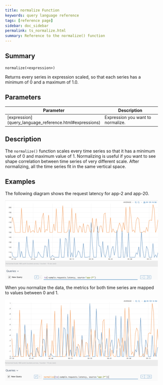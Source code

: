 ```yaml
---
title: normalize Function
keywords: query language reference
tags: [reference page]
sidebar: doc_sidebar
permalink: ts_normalize.html
summary: Reference to the normalize() function
---
```

## Summary
```
normalize(<expression>)
```
Returns every series in expression scaled, so that each series has a minimum of 0 and a maximum of 1.0.

## Parameters

<table style="width: 100%;">
<tbody>
<thead>
<tr><th width="20%">Parameter</th><th width="80%">Description</th></tr>
</thead>
<tr>
<td markdown="span"> [expression](query_language_reference.html#expressions)</td>
<td>Expression you want to normalize. </td>
</tr>
</tbody>
</table>

## Description

The `normalize()` function scales every time series so that it has a minimum value of 0 and maximum value of 1. Normalizing is useful if you want to see shape correlation between time series of very different scale. After normalizing, all the time series fit in the same vertical space.

## Examples

The following diagram shows the request latency for app-2 and app-20.

![normalize before](images/ts_normalize_before.png)

When you normalize the data, the metrics for both time series are mapped to values between 0 and 1.

![normalize](images/ts_normalize.png)
